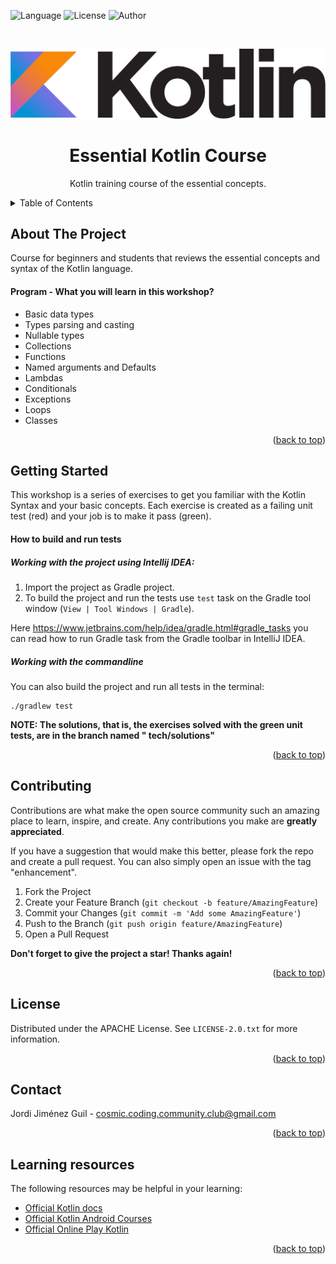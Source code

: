 <a name="readme-top"></a>

![Language](https://img.shields.io/badge/Language-kotlin-blue) ![License](https://img.shields.io/badge/License-Apache%202%2E0-green) ![Author](https://img.shields.io/badge/Author-Jordi%20Jiménez%20Guil-green)

<br />
<div align="center">

![Logo](etc/images/kotlin.png)

<h1 align="center">Essential Kotlin Course</h1>
  <p align="center">
    Kotlin training course of the essential concepts.
    <br />
  </p>
</div>



<!-- TABLE OF CONTENTS -->
<details>
  <summary>Table of Contents</summary>
  <ol>
    <li>
      <a href="#about-the-project">About The Project</a>
    </li>
    <li>
      <a href="#getting-started">Getting Started</a>
      <ul>
        <li><a href="#prerequisites">Prerequisites</a></li>
        <li><a href="#installation">Installation</a></li>
      </ul>
    </li>
    <li><a href="#contributing">Contributing</a></li>
    <li><a href="#license">License</a></li>
    <li><a href="#contact">Contact</a></li>
    <li><a href="#acknowledgments">Acknowledgments</a></li>
  </ol>
</details>



<!-- ABOUT THE PROJECT -->

## About The Project

Course for beginners and students that reviews the essential concepts and syntax of the Kotlin language.

#### Program - What you will learn in this workshop?

* Basic data types
* Types parsing and casting
* Nullable types
* Collections
* Functions
* Named arguments and Defaults
* Lambdas
* Conditionals
* Exceptions
* Loops
* Classes

<p align="right">(<a href="#readme-top">back to top</a>)</p>



<!-- GETTING STARTED -->

## Getting Started

This workshop is a series of exercises to get you familiar with the Kotlin Syntax and your basic concepts.
Each exercise is created as a failing unit test (red) and your job is to make it pass (green).

#### How to build and run tests

##### Working with the project using Intellij IDEA:

1. Import the project as Gradle project.
2. To build the project and run the tests use `test` task on the Gradle tool window
   (`View | Tool Windows | Gradle`).

Here https://www.jetbrains.com/help/idea/gradle.html#gradle_tasks you can read
how to run Gradle task from the Gradle toolbar in IntelliJ IDEA.

##### Working with the commandline

You can also build the project and run all tests in the terminal:

```
./gradlew test
```

**NOTE: The solutions, that is, the exercises solved with the green unit tests, are in the branch named "
tech/solutions"**

<p align="right">(<a href="#readme-top">back to top</a>)</p>

## Contributing

Contributions are what make the open source community such an amazing place to learn, inspire, and create. Any
contributions you make are **greatly appreciated**.

If you have a suggestion that would make this better, please fork the repo and create a pull request. You can also
simply open an issue with the tag "enhancement".

1. Fork the Project
2. Create your Feature Branch (`git checkout -b feature/AmazingFeature`)
3. Commit your Changes (`git commit -m 'Add some AmazingFeature'`)
4. Push to the Branch (`git push origin feature/AmazingFeature`)
5. Open a Pull Request

**Don't forget to give the project a star! Thanks again!**

<p align="right">(<a href="#readme-top">back to top</a>)</p>

## License

Distributed under the APACHE License. See `LICENSE-2.0.txt` for more information.
<p align="right">(<a href="#readme-top">back to top</a>)</p>

## Contact

Jordi Jiménez Guil - cosmic.coding.community.club@gmail.com
<p align="right">(<a href="#readme-top">back to top</a>)</p>

## Learning resources

The following resources may be helpful in your learning:

* [Official Kotlin docs](https://kotlinlang.org/docs/home.html)
* [Official Kotlin Android Courses](https://developer.android.com/courses)
* [Official Online Play Kotlin](https://play.kotlinlang.org/)

<p align="right">(<a href="#readme-top">back to top</a>)</p>
